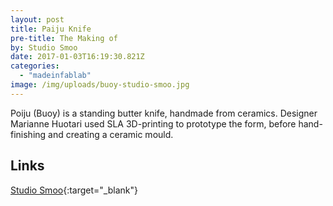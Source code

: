 ```yaml
---
layout: post
title: Paiju Knife
pre-title: The Making of
by: Studio Smoo
date: 2017-01-03T16:19:30.821Z
categories:
  - "madeinfablab"
image: /img/uploads/buoy-studio-smoo.jpg
---
```


Poiju (Buoy) is a standing butter knife, handmade from ceramics. Designer Marianne Huotari used SLA 3D-printing to prototype the form, before hand-finishing and creating a ceramic mould.

Links
-----

[Studio Smoo](http://studiosmoo.com/poiju/){:target="_blank"}
